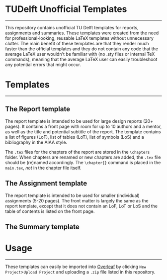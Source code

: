 # TUDelft Unofficial Templates
---
This repository contains unofficial TU Delft templates for reports, assignments and summaries. These templates were created from the need for professional-looking, reusable LaTeX templates without unnecessary clutter. The main benefit of these templates are that they render much faster than the official templates and they do not contain any code that the average LaTeX user wouldn't be familiar with (no .sty files or internal TeX commands), meaning that the average LaTeX user can easily troubleshoot any potential errors that might occur.

# Templates
---

## The Report template
The report template is intended to be used for large design reports (20+ pages). It contains a front page with room for up to 10 authors and a mentor, as well as the title and potential subtitle of the report. The template contains a list of figures (LoF), list of tables (LoT), list of symbols (LoS) and a bibliography in the AIAA style.

The `.tex` files for the chapters of the report are stored in the `\chapters` folder. When chapters are renamed or new chapters are added, the `.tex` file should be (re)named accordingly. The `\chapter{}` command is placed in the `main.tex`, *not* in the chapter file itself.

## The Assignment template
The report template is intended to be used for smaller (individual) assignments (5-20 pages). The front matter is largely the same as the report template, except that it does not contain an LoF, LoT or LoS and the table of contents is listed on the front page.

## The Summary template

# Usage
---
These templates can easily be imported into [Overleaf](https://www.overleaf.com/) by clicking `New Project`>`Upload Project` and uploading a `.zip` file listed in this repository.